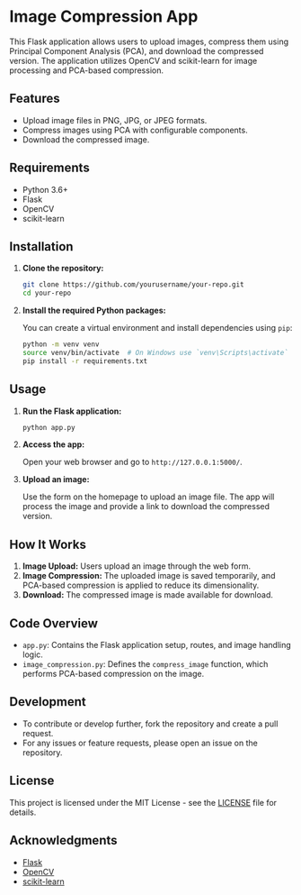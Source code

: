# Image Compression App

This Flask application allows users to upload images, compress them using Principal Component Analysis (PCA), and download the compressed version. The application utilizes OpenCV and scikit-learn for image processing and PCA-based compression.

## Features

- Upload image files in PNG, JPG, or JPEG formats.
- Compress images using PCA with configurable components.
- Download the compressed image.

## Requirements

- Python 3.6+
- Flask
- OpenCV
- scikit-learn

## Installation

1. **Clone the repository:**

    ```bash
    git clone https://github.com/yourusername/your-repo.git
    cd your-repo
    ```

2. **Install the required Python packages:**

    You can create a virtual environment and install dependencies using `pip`:

    ```bash
    python -m venv venv
    source venv/bin/activate  # On Windows use `venv\Scripts\activate`
    pip install -r requirements.txt
    ```

## Usage

1. **Run the Flask application:**

    ```bash
    python app.py
    ```

2. **Access the app:**

    Open your web browser and go to `http://127.0.0.1:5000/`.

3. **Upload an image:**

    Use the form on the homepage to upload an image file. The app will process the image and provide a link to download the compressed version.

## How It Works

1. **Image Upload:** Users upload an image through the web form.
2. **Image Compression:** The uploaded image is saved temporarily, and PCA-based compression is applied to reduce its dimensionality.
3. **Download:** The compressed image is made available for download.

## Code Overview

- `app.py`: Contains the Flask application setup, routes, and image handling logic.
- `image_compression.py`: Defines the `compress_image` function, which performs PCA-based compression on the image.

## Development

- To contribute or develop further, fork the repository and create a pull request.
- For any issues or feature requests, please open an issue on the repository.

## License

This project is licensed under the MIT License - see the [LICENSE](LICENSE) file for details.

## Acknowledgments

- [Flask](https://flask.palletsprojects.com/)
- [OpenCV](https://opencv.org/)
- [scikit-learn](https://scikit-learn.org/)


